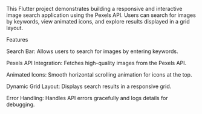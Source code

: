 This Flutter project demonstrates building a responsive and interactive image search application using the Pexels API. Users can search for images by keywords, view animated icons, and explore results displayed in a grid layout.

Features

Search Bar: Allows users to search for images by entering keywords.

Pexels API Integration: Fetches high-quality images from the Pexels API.

Animated Icons: Smooth horizontal scrolling animation for icons at the top.

Dynamic Grid Layout: Displays search results in a responsive grid.

Error Handling: Handles API errors gracefully and logs details for debugging.
